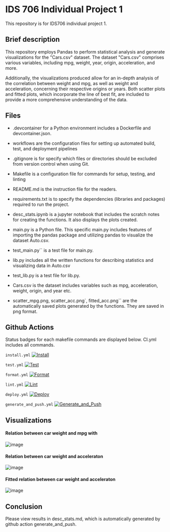 # IDS 706 Individual Project 1

This repository is for IDS706 individual project 1. 



## Brief description 

This repository employs Pandas to perform statistical analysis and generate visualizations for the "Cars.csv" dataset. The dataset "Cars.csv" comprises various variables, including mpg, weight, year, origin, acceleration, and more.

Additionally, the visualizations produced allow for an in-depth analysis of the correlation between weight and mpg, as well as weight and acceleration, concerning their respective origins or years. Both scatter plots and fitted plots, which incorporate the line of best fit, are included to provide a more comprehensive understanding of the data.

## Files 


- .devcontainer for a Python environment includes a Dockerfile and devcontainer.json.

- workflows are the configuration files for setting up automated build, test, and deployment pipelines

- .gitignore is for specify which files or directories should be excluded from version control when using Git.

- Makefile is a configuration file for commands for setup, testing, and linting

- README.md is the instruction file for the readers.

- requirements.txt is to specify the dependencies (libraries and packages) required to run the project.

- desc_stats.ipynb is a jupyter notebook that includes the scratch notes for creating the functions. It also displays the plots created.
        
- main.py is a Python file. This specific main.py includes features of importing the pandas package and utilizing pandas to visualize the dataset Auto.csv.
        
- test_main.py`` is a test file for main.py.

- lib.py includes all the written functions for describing statistics and visualizing data in Auto.csv
        
- test_lib.py is a test file for lib.py.
        
- Cars.csv is the dataset includes variables such as mpg, acceleration, weight, origin, and year etc. 

- scatter_mpg.png, scatter_acc.png`, fitted_acc.png`` are the automatically saved plots generated by the functions. They are saved in png format.



## Github Actions

Status badges for each makefile commands are displayed below. CI.yml includes all commands. 

`install.yml`
[![Install](https://github.com/nogibjj/Kelly_Tong_Individual_Project1/actions/workflows/install.yml/badge.svg)](https://github.com/nogibjj/Kelly_Tong_Individual_Project1/actions/workflows/install.yml)

`test.yml`
[![Test](https://github.com/nogibjj/Kelly_Tong_Individual_Project1/actions/workflows/test.yml/badge.svg)](https://github.com/nogibjj/Kelly_Tong_Individual_Project1/actions/workflows/test.yml)

`format.yml`
[![Format](https://github.com/nogibjj/Kelly_Tong_Individual_Project1/actions/workflows/format.yml/badge.svg)](https://github.com/nogibjj/Kelly_Tong_Individual_Project1/actions/workflows/format.yml)

`lint.yml`
[![Lint](https://github.com/nogibjj/Kelly_Tong_Individual_Project1/actions/workflows/lint.yml/badge.svg)](https://github.com/nogibjj/Kelly_Tong_Individual_Project1/actions/workflows/lint.yml)

`deploy.yml`
[![Deploy](https://github.com/nogibjj/Kelly_Tong_Individual_Project1/actions/workflows/deploy.yml/badge.svg)](https://github.com/nogibjj/Kelly_Tong_Individual_Project1/actions/workflows/deploy.yml)

`generate_and_push.yml`
[![Generate_and_Push](https://github.com/nogibjj/Kelly_Tong_Individual_Project1/actions/workflows/generate_and_push.yml/badge.svg)](https://github.com/nogibjj/Kelly_Tong_Individual_Project1/actions/workflows/generate_and_push.yml)




## Visualizations

#### Relation between car weight and mpg with 
![image](https://github.com/nogibjj/proj1-rc/assets/123079408/d236458b-8c93-4c6a-bf97-d700c71607a9)



#### Relation between car weight and acceleraton 

![image](https://github.com/nogibjj/proj1-rc/assets/123079408/ad97e915-2ffe-4057-b4be-50e755b45ab6)



#### Fitted relation between car weight and acceleraton 
![image](https://github.com/nogibjj/proj1-rc/assets/123079408/c1d38d0b-1cdd-4970-ba7a-d9826aea7d84)



## Conclusion

Please view results in desc_stats.md, which is automatically generated by github action generate_and_push. 
